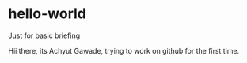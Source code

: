 # hello-world
Just for basic briefing 

Hii there, its Achyut Gawade, trying to work on github for the first time.
